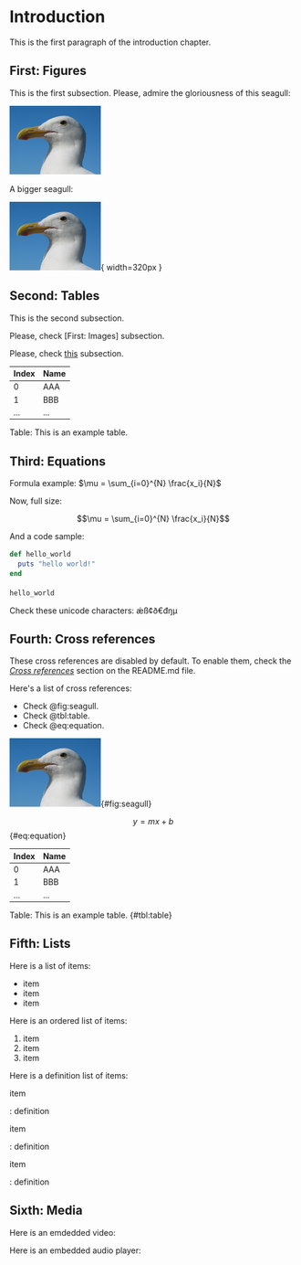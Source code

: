 # Introduction

This is the first paragraph of the introduction chapter.

## First: Figures

This is the first subsection. Please, admire the gloriousness of this seagull:

![A cool seagull.](images/seagull.png)

A bigger seagull:

![A cool big seagull.](images/seagull.png){ width=320px }

## Second: Tables

This is the second subsection.

Please, check [First: Images] subsection.

Please, check [this](#first-images) subsection.

| Index | Name |
| ----- | ---- |
| 0     | AAA  |
| 1     | BBB  |
| ...   | ...  |

Table: This is an example table.

## Third: Equations

Formula example: $\mu = \sum_{i=0}^{N} \frac{x_i}{N}$

Now, full size:

$$\mu = \sum_{i=0}^{N} \frac{x_i}{N}$$

And a code sample:

```rb
def hello_world
  puts "hello world!"
end

hello_world
```

Check these unicode characters: ǽß¢ð€đŋμ

## Fourth: Cross references

These cross references are disabled by default. To enable them, check the
_[Cross references](https://github.com/wikiti/pandoc-book-template#cross-references)_
section on the README.md file.

Here's a list of cross references:

- Check @fig:seagull.
- Check @tbl:table.
- Check @eq:equation.

![A cool seagull](images/seagull.png){#fig:seagull}

$$ y = mx + b $$ {#eq:equation}

| Index | Name |
| ----- | ---- |
| 0     | AAA  |
| 1     | BBB  |
| ...   | ...  |

Table: This is an example table. {#tbl:table}

## Fifth: Lists

Here is a list of items:

- item
- item
- item

Here is an ordered list of items:

1. item
2. item
3. item

Here is a definition list of items:

item

: definition

item

: definition

item

: definition

## Sixth: Media

Here is an emdedded video:


Here is an embedded audio player:

